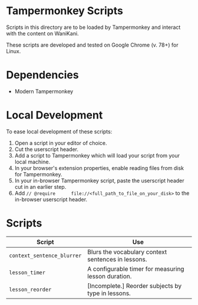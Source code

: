 # Tampermonkey Scripts
Scripts in this directory are to be loaded by Tampermonkey and interact with the content on WaniKani.

These scripts are developed and tested on Google Chrome (v. 78+) for Linux.

# Dependencies
* Modern Tampermonkey

# Local Development
To ease local development of these scripts:
1. Open a script in your editor of choice.
1. Cut the userscript header.
1. Add a script to Tampermonkey which will load your script from your local machine.
1. In your browser's extension properties, enable reading files from disk for Tampermonkey.
1. In your in-browser Tampermonkey script, paste the userscript header cut in an earlier step.
1. Add `// @require      file://<full_path_to_file_on_your_disk>` to the in-browser userscript header.

# Scripts
| Script | Use |
| ------ | --- |
| `context_sentence_blurrer` | Blurs the vocabulary context sentences in lessons. |
| `lesson_timer` | A configurable timer for measuring lesson duration. |
| `lesson_reorder` | [Incomplete.] Reorder subjects by type in lessons. |

